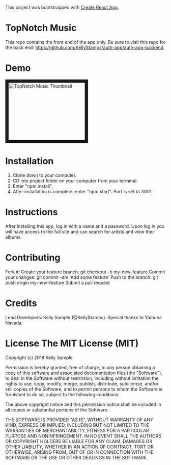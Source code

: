 This project was bootstrapped with [Create React App](https://github.com/facebookincubator/create-react-app).

# TopNotch Music
This repo contains the front end of the app only. Be sure to visit this repo for the back end: https://github.com/KellyStamps/auth-app/auth-app-backend.

# Demo
<a href="https://youtu.be/hJ1u4v2q6Ug" target="_blank"><img src="http://img.youtube.com/vi/hJ1u4v2q6Ug/0.jpg" 
alt="TopNotch Music Thumbnail" width="240" height="180" border="10" /></a>

# Installation
1. Clone down to your computer.
2. CD into project folder on your computer from your terminal.
3. Enter "npm install".
4. After installation is complete, enter "npm start". Port is set to 3001.

# Instructions
After installing this app, log in with a name and a password. Upon log in you will have access to the full site and can search for artists and view their albums.

# Contributing
Fork it!
Create your feature branch: git checkout -b my-new-feature
Commit your changes: git commit -am 'Add some feature'
Push to the branch: git push origin my-new-feature
Submit a pull request

# Credits
Lead Developers: Kelly Sample (@KellyStamps). Special thanks to Yamuna Navada.

# License The MIT License (MIT)

Copyright (c) 2018 Kelly Sample 

Permission is hereby granted, free of charge, to any person obtaining a copy of this software and associated documentation files (the "Software"), to deal in the Software without restriction, including without limitation the rights to use, copy, modify, merge, publish, distribute, sublicense, and/or sell copies of the Software, and to permit persons to whom the Software is furnished to do so, subject to the following conditions:

The above copyright notice and this permission notice shall be included in all copies or substantial portions of the Software.

THE SOFTWARE IS PROVIDED "AS IS", WITHOUT WARRANTY OF ANY KIND, EXPRESS OR IMPLIED, INCLUDING BUT NOT LIMITED TO THE WARRANTIES OF MERCHANTABILITY, FITNESS FOR A PARTICULAR PURPOSE AND NONINFRINGEMENT. IN NO EVENT SHALL THE AUTHORS OR COPYRIGHT HOLDERS BE LIABLE FOR ANY CLAIM, DAMAGES OR OTHER LIABILITY, WHETHER IN AN ACTION OF CONTRACT, TORT OR OTHERWISE, ARISING FROM, OUT OF OR IN CONNECTION WITH THE SOFTWARE OR THE USE OR OTHER DEALINGS IN THE SOFTWARE.
